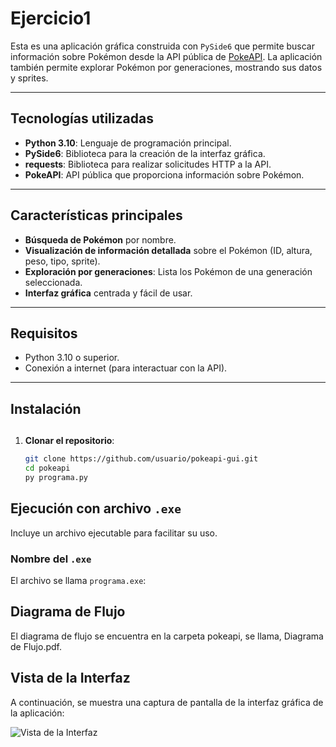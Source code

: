 # Ejercicio1

Esta es una aplicación gráfica construida con `PySide6` que permite buscar información sobre Pokémon desde la API pública de [PokeAPI](https://pokeapi.co/). La aplicación también permite explorar Pokémon por generaciones, mostrando sus datos y sprites.

---

## Tecnologías utilizadas

- **Python 3.10**: Lenguaje de programación principal.
- **PySide6**: Biblioteca para la creación de la interfaz gráfica.
- **requests**: Biblioteca para realizar solicitudes HTTP a la API.
- **PokeAPI**: API pública que proporciona información sobre Pokémon.

---

## Características principales

- **Búsqueda de Pokémon** por nombre.
- **Visualización de información detallada** sobre el Pokémon (ID, altura, peso, tipo, sprite).
- **Exploración por generaciones**: Lista los Pokémon de una generación seleccionada.
- **Interfaz gráfica** centrada y fácil de usar.

---

## Requisitos

- Python 3.10 o superior.
- Conexión a internet (para interactuar con la API).

---

## Instalación
##
1. **Clonar el repositorio**:
   ```bash
   git clone https://github.com/usuario/pokeapi-gui.git
   cd pokeapi
   py programa.py

## Ejecución con archivo `.exe`

Incluye un archivo ejecutable para facilitar su uso.

### Nombre del `.exe`
El archivo se llama `programa.exe`:

## Diagrama de Flujo

El diagrama de flujo se encuentra en la carpeta pokeapi, se llama, Diagrama de Flujo.pdf.

## Vista de la Interfaz

A continuación, se muestra una captura de pantalla de la interfaz gráfica de la aplicación:

![Vista de la Interfaz](pokeapi/interfaz.png)

